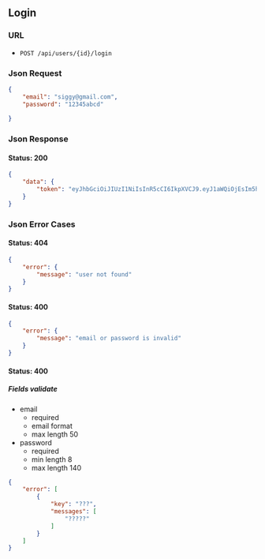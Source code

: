 ## Login

### URL
- ```POST /api/users/{id}/login```

### Json Request
```json
{
	"email": "siggy@gmail.com",
	"password": "12345abcd"
	
}
```

### Json Response

#### Status: 200

```json
{
    "data": {
        "token": "eyJhbGciOiJIUzI1NiIsInR5cCI6IkpXVCJ9.eyJ1aWQiOjEsIm5hbWUiOiJcInVzZXI6YjQ5ZWViZWUtYTBmZi00NTYwLWE4NmEtNDU3ZmI5M2FlZjA3XCIiLCJleHAiOjE1Njk0ODQxODN9.AWnZnLGosVi0KTzAGD4simvtF9TBLxeVITc-6-nNwYI"
    }
}
```

### Json Error Cases

#### Status: 404

```json
{
    "error": {
        "message": "user not found"
    }
}
```

#### Status: 400

```json
{
    "error": {
        "message": "email or password is invalid"
    }
}
```

#### Status: 400

##### Fields validate

- email
    - required
    - email format
    - max length 50
- password
    - required
    - min length 8
    - max length 140

```json
{
    "error": [
        {
            "key": "???",
            "messages": [
                "?????"
            ]
        }
    ]
}